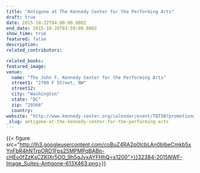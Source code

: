 ```yaml
---
title: "Antigone at The Kennedy Center for the Performing Arts"
draft: true
date: 2015-10-22T04:00:00.000Z
end_date: 2015-10-26T03:59:00.000Z
show_time: true
featured: false
description:
related_contributors:

related_books:
featured_image: 
venue:
  name: "The John F. Kennedy Center for the Performing Arts"
  street1: "2700 F Street, NW"
  street12:
  city: "Washington"
  state: "DC"
  zip: "20566"
  country:
website: "http://www.kennedy-center.org/calendar/event/TQTSB?promotionno=204372"
_slug: antigone-at-the-kennedy-center-for-the-performing-arts
---
```


{{< figure src="http://lh3.googleusercontent.com/coBuZ4RA2p0lcbLAn0blbeCmkb5xYnFbR4hNTrpORD1Fps25MPMPqBABn-cHEo0fZzKsCZKIXr5OO_9h5gJvxAYFHhQ=s1200">}}32384-2015NWF-Image_Suites-Antigone-613X463.png>}}

